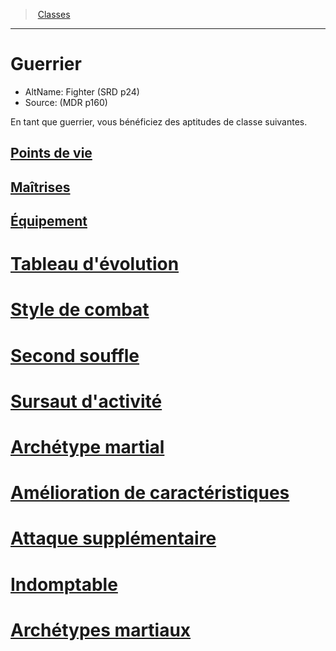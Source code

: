 ﻿---
!ClassItem
Name: Guerrier
AltName: Fighter (SRD p24)
Source: (MDR p160)
Description: >+
  En tant que guerrier, vous bénéficiez des aptitudes de classe suivantes.

Id: fighter_hd.md#guerrier
RootId: fighter_hd.md
ParentLink: classes_hd.md
ParentName: Classes
NameLevel: 1
Attributes:
  ParentNameLink: '[Classes](hd_classes.md)'
  Markdown: >+
    >  <!--ParentNameLink-->[Classes](hd_classes.md)<!--/ParentNameLink-->


    ---



    # <!--Name-->Guerrier<!--/Name-->


    - AltName: <!--AltName-->Fighter (SRD p24)<!--/AltName-->

    - Source: <!--Source-->(MDR p160)<!--/Source-->


    En tant que guerrier, vous bénéficiez des aptitudes de classe suivantes.

  Name: Guerrier
  AltName: Fighter (SRD p24)
  Source: (MDR p160)
  Description: >+
    En tant que guerrier, vous bénéficiez des aptitudes de classe suivantes.

AttributesDictionary: >+
  ParentNameLink: '[Classes](hd_classes.md)'

  Markdown: >+

    >  <!--ParentNameLink-->[Classes](hd_classes.md)<!--/ParentNameLink-->





    ---







    # <!--Name-->Guerrier<!--/Name-->





    - AltName: <!--AltName-->Fighter (SRD p24)<!--/AltName-->



    - Source: <!--Source-->(MDR p160)<!--/Source-->





    En tant que guerrier, vous bénéficiez des aptitudes de classe suivantes.



  Name: Guerrier

  AltName: Fighter (SRD p24)

  Source: (MDR p160)

  Description: >+

    En tant que guerrier, vous bénéficiez des aptitudes de classe suivantes.



---
>  [Classes](hd_classes.md)

---


# Guerrier

- AltName: Fighter (SRD p24)
- Source: (MDR p160)

En tant que guerrier, vous bénéficiez des aptitudes de classe suivantes.



## [Points de vie](hd_fighter_points_de_vie.md)



## [Maîtrises](hd_fighter_maitrises.md)



## [Équipement](hd_fighter_equipement.md)



# [Tableau d'évolution](hd_fighter_tableau_devolution.md)



# [Style de combat](hd_fighter_style_de_combat.md)



# [Second souffle](hd_fighter_second_souffle.md)



# [Sursaut d'activité](hd_fighter_sursaut_dactivite.md)



# [Archétype martial](hd_fighter_archetype_martial.md)



# [Amélioration de caractéristiques](hd_fighter_amelioration_de_caracteristiques.md)



# [Attaque supplémentaire](hd_fighter_attaque_supplementaire.md)



# [Indomptable](hd_fighter_indomptable.md)



# [Archétypes martiaux](hd_fighter_archetypes_martiaux.md)

